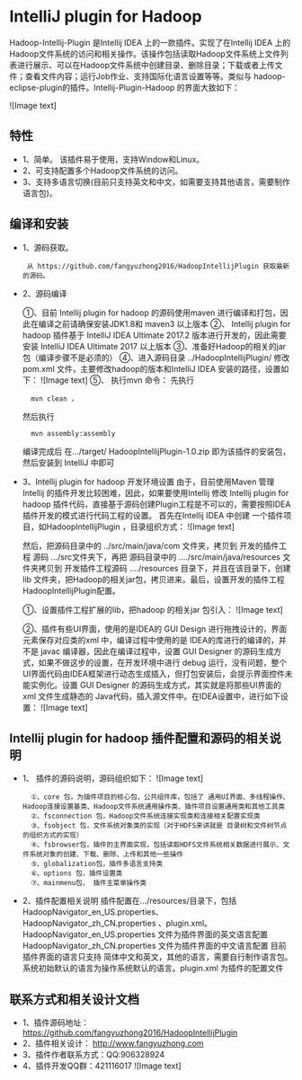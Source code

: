 # IntelliJ plugin for Hadoop

Hadoop-Intellij-Plugin 是Intellij IDEA 上的一款插件。实现了在Intellij IDEA 上的Hadoop文件系统的访问和相关操作。该操作包括读取Hadoop文件系统上文件列表进行展示、可以在Hadoop文件系统中创建目录、删除目录；下载或者上传文件；查看文件内容；运行Job作业、支持国际化语言设置等等。类似与 hadoop-eclipse-plugin的插件。Intellij-Plugin-Hadoop 的界面大致如下：

![Image text]

## 特性
- 1、简单。 该插件易于使用，支持Window和Linux。
- 2、可支持配置多个Hadoop文件系统的访问。
- 3、支持多语言切换(目前只支持英文和中文，如需要支持其他语言，需要制作语言包)。


## 编译和安装
- 1、源码获取。
 
       从 https://github.com/fangyuzhong2016/HadoopIntellijPlugin 获取最新的源码。

- 2、源码编译

    ①、目前 Intellij plugin for hadoop 的源码使用maven 进行编译和打包，因此在编译之前请确保安装JDK1.8和 maven3 以上版本
    ②、 Intellij plugin for hadoop 插件基于 IntelliJ IDEA  Ultimate 2017.2 版本进行开发的，因此需要安装  IntelliJ IDEA  Ultimate 2017 以上版本
    ③、准备好Hadoop的相关的jar包（编译步骤不是必须的）
    ④、进入源码目录  ../HadoopIntellijPlugin/   修改  pom.xml 文件，主要修改hadoop的版本和IntelliJ IDEA 安装的路径，设置如下：
![Image text]
  ⑤、 执行mvn 命令：
  先执行
   
        mvn clean ，
    
    然后执行 
    
        mvn assembly:assembly 
    
    编译完成后 在.../target/ HadoopIntellijPlugin-1.0.zip   即为该插件的安装包，然后安装到 IntelliJ 中即可


- 3、Intellij plugin for hadoop 开发环境设置
  由于，目前使用Maven 管理Intellij 的插件开发比较困难，因此，如果要使用Intellij 修改 Intellij plugin for hadoop  插件代码，直接基于源码创建Plugin工程是不可以的，需要按照IDEA插件开发的模式进行代码工程的设置。
  首先在Intellij IDEA 中创建 一个插件项目，如HadoopIntellijPlugin ，目录组织方式：
  ![Image text]
  
    然后，把源码目录中的   ../src/main/java/com  文件夹，拷贝到 开发的插件工程 源码 .../src文件夹下，再把  源码目录中的 ..../src/main/java/resources  文件夹拷贝到 开发插件工程源码 ..../resources  目录下，并且在该目录下，创建lib 文件夹，把Hadoop的相关jar包，拷贝进来。最后，设置开发的插件工程 HadoopIntellijPlugin配置。
    
    ①、设置插件工程扩展的lib，把hadoop 的相关jar 包引入：
      ![Image text]
      
    ②、插件有些UI界面，使用的是IDEA的 GUI Design 进行拖拽设计的，界面元素保存对应类的xml 中，编译过程中使用的是 IDEA的库进行的编译的，并不是 javac 编译器，因此在编译过程中，设置 GUI Designer 的源码生成方式，如果不做这步的设置，在开发环境中进行 debug 运行，没有问题，整个UI界面代码由IDEA框架进行动态生成插入，但打包安装后，会提示界面控件未能实例化。设置 GUI Designer 的源码生成方式，其实就是将那些UI界面的xml 文件生成静态的 Java代码，插入源文件中。在IDEA设置中，进行如下设置：
      ![Image text]


## Intellij plugin for hadoop 插件配置和源码的相关说明
- 1、 插件的源码说明，源码组织如下：
     ![Image text]


        ①、core 包，为插件项目的核心包，公共组件库，包括了 通用UI界面、多线程操作、Hadoop连接设置基类、Hadoop文件系统通用操作类、插件项目设置通用类和其他工具类
        ②、fsconnection 包，Hadoop文件系统连接实现类和连接相关配置实现类
        ③、fsobject 包，文件系统对象类的实现（对于HDFS来讲就是 目录树和文件树节点的组织方式的实现）
        ④、fsbrowser包，插件的主界面实现，包括读取HDFS文件系统相关数据进行展示、文件系统对象的创建、下载、删除、上传和其他一些操作
        ⑤、globalization包，插件多语言支持类
        ⑥、options 包，插件设置类
        ⑦、mainmenu包， 插件主菜单操作类
  
  
- 2、插件配置相关说明
插件配置在.../resources/目录下，包括HadoopNavigator_en_US.properties、HadoopNavigator_zh_CN.properties  、plugin.xml。
HadoopNavigator_en_US.properties  文件为插件界面的英文语言配置
HadoopNavigator_zh_CN.properties 文件为插件界面的中文语言配置
目前插件界面的语言只支持 简体中文和英文，其他的语言，需要自行制作语言包。系统初始默认的语言为操作系统默认的语言。plugin.xml 为插件的配置文件


## 联系方式和相关设计文档
- 1、插件源码地址： https://github.com/fangyuzhong2016/HadoopIntellijPlugin
- 2、插件相关设计： http://www.fangyuzhong.com
- 3、插件作者联系方式：QQ:906328924
- 4、插件开发QQ群：421116017
![Image text]









